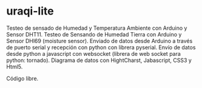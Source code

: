 # uraqi-lite

Testeo de sensado de Humedad y Temperatura Ambiente con Arduino y Sensor DHT11.
Testeo de Sensando de Humedad Tierra con Arduino y Sensor DHl69 (moisture sensor).
Enviado de datos desde Arduino a través de puerto serial y recepción con python con librera pyserial.
Envío de datos desde python a javascript con websocket (librera de web socket para python: tornado).
Diagrama de datos con HightCharst, Jabascript, CSS3 y Html5.

Código libre.
